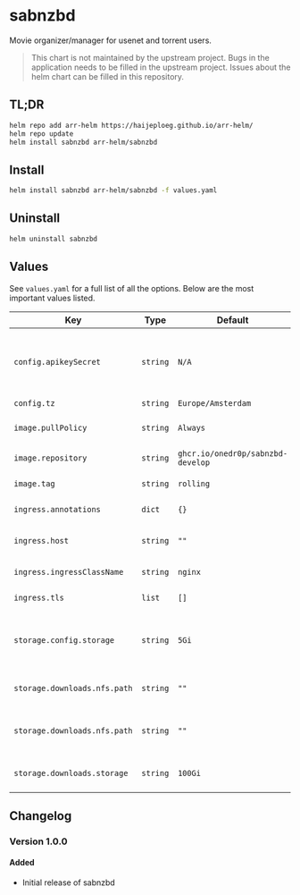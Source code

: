 # sabnzbd

Movie organizer/manager for usenet and torrent users.

> This chart is not maintained by the upstream project. Bugs in the application needs to be filled in the upstream project. Issues about the helm chart can be filled in this repository.

## TL;DR

```bash
helm repo add arr-helm https://haijeploeg.github.io/arr-helm/
helm repo update
helm install sabnzbd arr-helm/sabnzbd
```

## Install

```bash
helm install sabnzbd arr-helm/sabnzbd -f values.yaml
```

## Uninstall

```bash
helm uninstall sabnzbd
```

## Values

See `values.yaml` for a full list of all the options. Below are the most important values listed.

| Key | Type | Default | Description |
| --- | --- | --- | --- |
| `config.apikeySecret` | `string` | `N/A` | The existing secret containing the api key. The key should be `apikey` |
| `config.tz` | `string` | `Europe/Amsterdam` | The timezone |
| `image.pullPolicy` | `string` | `Always` | The `imagePullPolicy` setting |
| `image.repository` | `string` | `ghcr.io/onedr0p/sabnzbd-develop` | The image to use |
| `image.tag` | `string` | `rolling` | The tag of the image to use |
| `ingress.annotations` | `dict` | `{}` | Annotations for the ingress |
| `ingress.host` | `string` | `""` | The hostname to run the application |
| `ingress.ingressClassName` | `string` | `nginx` | The className of the ingress |
| `ingress.tls` | `list` | `[]` | TLS settings for the ingress |
| `storage.config.storage` | `string` | `5Gi` | The amount of storage mounted on the configuration folder |
| `storage.downloads.nfs.path` | `string` | `""` | The fqdn to the server hosting the NFS share |
| `storage.downloads.nfs.path` | `string` | `""` | The path on the NFS server that holds the downloads |
| `storage.downloads.storage` | `string` | `100Gi` | The amount of storage behind the NFS folder |

## Changelog

### Version 1.0.0

#### Added

- Initial release of sabnzbd
